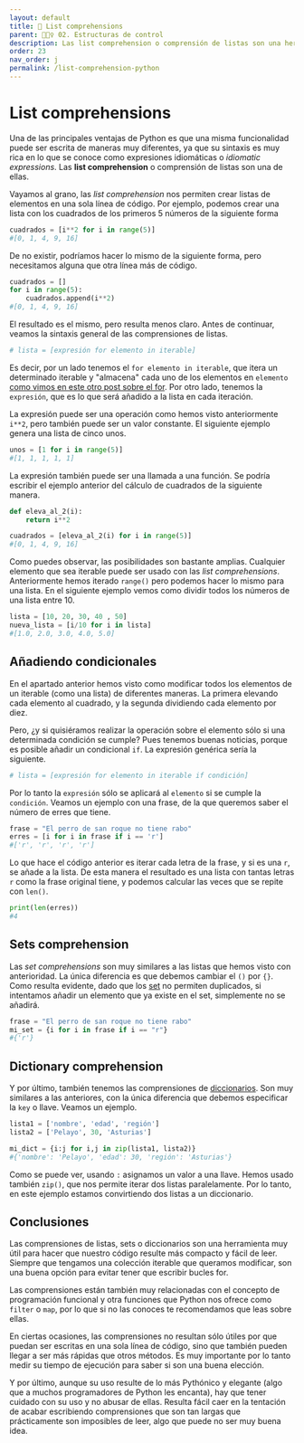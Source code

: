 ```yaml
---
layout: default
title: 📙 List comprehensions
parent: 🏄🏻‍♀️ 02. Estructuras de control
description: Las list comprehension o comprensión de listas son una herramienta de Python que nos permite modificar colecciones iterables en una sola línea de código. Al igual que existen para las listas, también pueden ser usadas sobre otros tipos como sets o diccionarios.
order: 23
nav_order: j
permalink: /list-comprehension-python
---
```


# List comprehensions

Una de las principales ventajas de Python es que una misma funcionalidad puede ser escrita de maneras muy diferentes, ya que su sintaxis es muy rica en lo que se conoce como expresiones idiomáticas o *idiomatic expressions*. Las **list comprehension** o comprensión de listas son una de ellas.

Vayamos al grano, las *list comprehension* nos permiten crear listas de elementos en una sola línea de código. Por ejemplo, podemos crear una lista con los cuadrados de los primeros 5 números de la siguiente forma


```python
cuadrados = [i**2 for i in range(5)]
#[0, 1, 4, 9, 16]
```

De no existir, podríamos hacer lo mismo de la siguiente forma, pero necesitamos alguna que otra línea más de código.


```python
cuadrados = []
for i in range(5):
    cuadrados.append(i**2)
#[0, 1, 4, 9, 16]
```

El resultado es el mismo, pero resulta menos claro. Antes de continuar, veamos la sintaxis general de las comprensiones de listas.


```python
# lista = [expresión for elemento in iterable]
```

Es decir, por un lado tenemos el `for elemento in iterable`, que itera un determinado iterable y "almacena" cada uno de los elementos en `elemento` [como vimos en este otro post sobre el for](/for-python/). Por otro lado, tenemos la `expresión`, que es lo que será añadido a la lista en cada iteración.

La expresión puede ser una operación como hemos visto anteriormente `i**2`, pero también puede ser un valor constante. El siguiente ejemplo genera una lista de cinco unos.


```python
unos = [1 for i in range(5)]
#[1, 1, 1, 1, 1]
```

La expresión también puede ser una llamada a una función. Se podría escribir el ejemplo anterior del cálculo de cuadrados de la siguiente manera.


```python
def eleva_al_2(i):
    return i**2

cuadrados = [eleva_al_2(i) for i in range(5)]
#[0, 1, 4, 9, 16]
```

Como puedes observar, las posibilidades son bastante amplias. Cualquier elemento que sea iterable puede ser usado con las *list comprehensions*. Anteriormente hemos iterado `range()` pero podemos hacer lo mismo para una lista. En el siguiente ejemplo vemos como dividir todos los números de una lista entre 10.


```python
lista = [10, 20, 30, 40 , 50]
nueva_lista = [i/10 for i in lista]
#[1.0, 2.0, 3.0, 4.0, 5.0]
```

## Añadiendo condicionales

En el apartado anterior hemos visto como modificar todos los elementos de un iterable (como una lista) de diferentes maneras. La primera elevando cada elemento al cuadrado, y la segunda dividiendo cada elemento por diez.

Pero, ¿y si quisiéramos realizar la operación sobre el elemento sólo si una determinada condición se cumple? Pues tenemos buenas noticias, porque es posible añadir un condicional `if`. La expresión genérica sería la siguiente.


```python
# lista = [expresión for elemento in iterable if condición]
```

Por lo tanto la `expresión` sólo se aplicará al `elemento` si se cumple la `condición`. Veamos un ejemplo con una frase, de la que queremos saber el número de erres que tiene.


```python
frase = "El perro de san roque no tiene rabo"
erres = [i for i in frase if i == 'r']
#['r', 'r', 'r', 'r']
```

Lo que hace el código anterior es iterar cada letra de la frase, y si es una `r`, se añade a la lista. De esta manera el resultado es una lista con tantas letras `r` como la frase original tiene, y podemos calcular las veces que se repite con `len()`.


```python
print(len(erres))
#4
```


## Sets comprehension

Las *set comprehensions* son muy similares a las listas que hemos visto con anterioridad. La única diferencia es que debemos cambiar el `()` por `{}`. Como resulta evidente, dado que los [set](/sets-python/) no permiten duplicados, si intentamos añadir un elemento que ya existe en el set, simplemente no se añadirá.


```python
frase = "El perro de san roque no tiene rabo"
mi_set = {i for i in frase if i == "r"}
#{'r'}
```

## Dictionary comprehension

Y por último, también tenemos las comprensiones de [diccionarios](/diccionarios-en-python/). Son muy similares a las anteriores, con la única diferencia que debemos especificar la `key` o llave. Veamos un ejemplo.


```python
lista1 = ['nombre', 'edad', 'región']
lista2 = ['Pelayo', 30, 'Asturias']

mi_dict = {i:j for i,j in zip(lista1, lista2)}
#{'nombre': 'Pelayo', 'edad': 30, 'región': 'Asturias'}
```


Como se puede ver, usando `:` asignamos un valor a una llave. Hemos usado también `zip()`, que nos permite iterar dos listas paralelamente. Por lo tanto, en este ejemplo estamos convirtiendo dos listas a un diccionario.

## Conclusiones

Las comprensiones de listas, sets o diccionarios son una herramienta muy útil para hacer que nuestro código resulte más compacto y fácil de leer. Siempre que tengamos una colección iterable que queramos modificar, son una buena opción para evitar tener que escribir bucles for.

Las comprensiones están también muy relacionadas con el concepto de programación funcional y otra funciones que Python nos ofrece como `filter` o `map`, por lo que si no las conoces te recomendamos que leas sobre ellas.

En ciertas ocasiones, las comprensiones no resultan sólo útiles por que puedan ser escritas en una sola línea de código, sino que también pueden llegar a ser más rápidas que otros métodos. Es muy importante por lo tanto medir su tiempo de ejecución para saber si son una buena elección.

Y por último, aunque su uso resulte de lo más Pythónico y elegante (algo que a muchos programadores de Python les encanta), hay que tener cuidado con su uso y no abusar de ellas. Resulta fácil caer en la tentación de acabar escribiendo comprensiones que son tan largas que prácticamente son imposibles de leer, algo que puede no ser muy buena idea.

